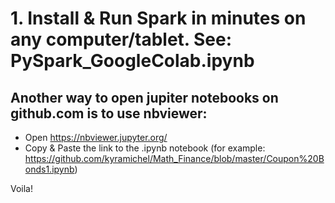 # 1. Install & Run Spark in minutes on any computer/tablet. See: PySpark_GoogleColab.ipynb




## Another way to open jupiter notebooks on github.com is to use nbviewer: 
- Open https://nbviewer.jupyter.org/
- Copy & Paste the link to the .ipynb notebook (for example: https://github.com/kyramichel/Math_Finance/blob/master/Coupon%20Bonds1.ipynb)

Voila!




 
